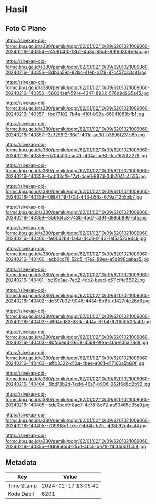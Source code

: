 # Hasil

## Foto C Plano

https://sirekap-obj-formc.kpu.go.id/a380/pemilu/pdpr/62/01/02/10/09/6201021009060-20240216-140354--e2d914b0-18b2-4a3d-88c6-99f6d306e9ab.jpg

https://sirekap-obj-formc.kpu.go.id/a380/pemilu/pdpr/62/01/02/10/09/6201021009060-20240216-140356--8db3a59a-82bc-41eb-b179-87c457c33a81.jpg

https://sirekap-obj-formc.kpu.go.id/a380/pemilu/pdpr/62/01/02/10/09/6201021009060-20240216-140356--56024aef-591e-4347-8932-576d9d965a45.jpg

https://sirekap-obj-formc.kpu.go.id/a380/pemilu/pdpr/62/01/02/10/09/6201021009060-20240216-140357--fbe77102-7b4a-410f-b99a-66041068bfb1.jpg

https://sirekap-obj-formc.kpu.go.id/a380/pemilu/pdpr/62/01/02/10/09/6201021009060-20240216-140357--3e1256f2-96a1-401c-ae3d-b3596f231b6b.jpg

https://sirekap-obj-formc.kpu.go.id/a380/pemilu/pdpr/62/01/02/10/09/6201021009060-20240216-140358--d704a00a-ac2b-404a-ad8f-0cc162df2276.jpg

https://sirekap-obj-formc.kpu.go.id/a380/pemilu/pdpr/62/01/02/10/09/6201021009060-20240216-140358--bcb33cf9-17af-4ce6-887d-3db7041c4535.jpg

https://sirekap-obj-formc.kpu.go.id/a380/pemilu/pdpr/62/01/02/10/09/6201021009060-20240216-140359--08b11f19-170d-4ff3-b56a-679a71255bb7.jpg

https://sirekap-obj-formc.kpu.go.id/a380/pemilu/pdpr/62/01/02/10/09/6201021009060-20240216-140359--359fd4c8-743b-45d7-a39f-d89bb8997af5.jpg

https://sirekap-obj-formc.kpu.go.id/a380/pemilu/pdpr/62/01/02/10/09/6201021009060-20240216-140400--fe0032b4-1a4a-4cc8-9143-1ef5a523edc9.jpg

https://sirekap-obj-formc.kpu.go.id/a380/pemilu/pdpr/62/01/02/10/09/6201021009060-20240216-140400--acb6cc78-52c5-47e2-89ea-a5d998cabaa5.jpg

https://sirekap-obj-formc.kpu.go.id/a380/pemilu/pdpr/62/01/02/10/09/6201021009060-20240216-140401--bc19e3ac-7ec2-4cb2-bead-c611cf4c6602.jpg

https://sirekap-obj-formc.kpu.go.id/a380/pemilu/pdpr/62/01/02/10/09/6201021009060-20240216-140402--de397b32-9046-4434-8b65-e1427f4e26d6.jpg

https://sirekap-obj-formc.kpu.go.id/a380/pemilu/pdpr/62/01/02/10/09/6201021009060-20240216-140402--b994cd83-633c-4d4a-87b4-82f6e0520a40.jpg

https://sirekap-obj-formc.kpu.go.id/a380/pemilu/pdpr/62/01/02/10/09/6201021009060-20240216-140403--80fdbee4-2668-4598-9fee-466e106a78d8.jpg

https://sirekap-obj-formc.kpu.go.id/a380/pemilu/pdpr/62/01/02/10/09/6201021009060-20240216-140403--effb3322-d10a-4bee-a061-d17160a5b60f.jpg

https://sirekap-obj-formc.kpu.go.id/a380/pemilu/pdpr/62/01/02/10/09/6201021009060-20240216-140404--5bd78b2d-7edd-46a7-b906-962f6d8d2b92.jpg

https://sirekap-obj-formc.kpu.go.id/a380/pemilu/pdpr/62/01/02/10/09/6201021009060-20240216-140405--5da0bcb9-8ac7-4c78-8e72-aa50465d35a9.jpg

https://sirekap-obj-formc.kpu.go.id/a380/pemilu/pdpr/62/01/02/10/09/6201021009060-20240216-140405--709918d1-b7c7-4d4b-b2fc-438b92d4caf4.jpg

https://sirekap-obj-formc.kpu.go.id/a380/pemilu/pdpr/62/01/02/10/09/6201021009060-20240216-140355--06b956d4-25c1-4bc5-be78-f1b34dd11c59.jpg


## Metadata

| Key        | Value               |
| ---------- | ------------------- |
| Time Stamp | 2024-02-17 13:05:41 |
| Kode Dapil | 6201                |



